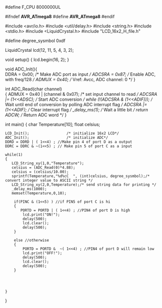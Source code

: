 
#define F_CPU 8000000UL

#ifndef __AVR_ATmega8__
#define __AVR_ATmega8__
#endif 

#include <avr/io.h>
#include <util/delay.h>
#include <string.h>
#include <stdio.h>
#include <LiquidCrystal.h>
#include "LCD_16x2_H_file.h"

#define degree_sysmbol 0xdf

LiquidCrystal lcd(12, 11, 5, 4, 3, 2);

void setup()
{
  lcd.begin(16, 2);
}


void ADC_Init(){										
	DDRA = 0x00;	        /* Make ADC port as input */
	ADCSRA = 0x87;          /* Enable ADC, with freq/128  */
	ADMUX = 0x40;           /* Vref: Avcc, ADC channel: 0 */
}

int ADC_Read(char channel)							
{
	ADMUX = 0x40 | (channel & 0x07);   /* set input channel to read */
	ADCSRA |= (1<<ADSC);               /* Start ADC conversion */
	while (!(ADCSRA & (1<<ADIF)));     /* Wait until end of conversion by polling ADC interrupt flag */
	ADCSRA |= (1<<ADIF);               /* Clear interrupt flag */
	_delay_ms(1);                      /* Wait a little bit */
	return ADCW;                       /* Return ADC word */
}


int main()
{
	char Temperature[10];
	float celsius;

	LCD_Init();                 /* initialize 16x2 LCD*/
	ADC_Init();                 /* initialize ADC*/
    DDRD = DDRD | ( 1<<4) ; //Make pin 4 of port D as a output
    DDRC = DDRC & ~(1<<5) ; // Make pin 5 of port C as a input
	
	while(1)
	{
	   LCD_String_xy(1,0,"Temperature");
	   celsius = (ADC_Read(0)*4.88);
	   celsius = (celsius/10.00);
	   sprintf(Temperature,"%d%cC  ", (int)celsius, degree_sysmbol);/* convert integer value to ASCII string */
	   LCD_String_xy(2,0,Temperature);/* send string data for printing */
	   _delay_ms(1000);
	   memset(Temperature,0,10);

        if(PINC & (1<<5) ) //if PIN5 of port C is hi
        {
           PORTD = PORTD | ( 1<<4) ; //PIN4 of port D is high
            lcd.print("ON!");
            delay(500);
            lcd.clear();
            delay(500);
        }

        else //otherwise
        {
            PORTD = PORTD &  ~( 1<<4) ; //PIN4 of port D will remain low
            lcd.print("OFF!");
            delay(500);
            lcd.clear();
            delay(500);
        }


       

	}



    
}


 